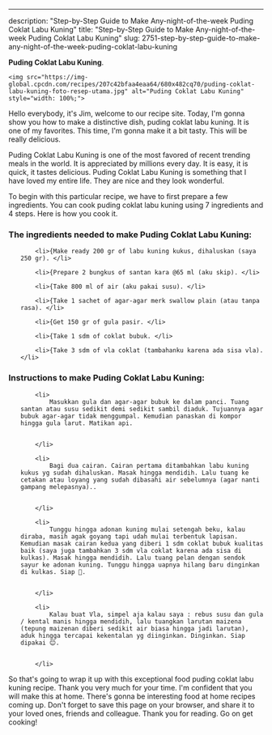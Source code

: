 ---
description: "Step-by-Step Guide to Make Any-night-of-the-week Puding Coklat Labu Kuning"
title: "Step-by-Step Guide to Make Any-night-of-the-week Puding Coklat Labu Kuning"
slug: 2751-step-by-step-guide-to-make-any-night-of-the-week-puding-coklat-labu-kuning

<p>
	<strong>Puding Coklat Labu Kuning</strong>. 
	
</p>
<p>
	
	<img src="https://img-global.cpcdn.com/recipes/207c42bfaa4eaa64/680x482cq70/puding-coklat-labu-kuning-foto-resep-utama.jpg" alt="Puding Coklat Labu Kuning" style="width: 100%;">
	
	
</p>
<p>
	Hello everybody, it's Jim, welcome to our recipe site. Today, I'm gonna show you how to make a distinctive dish, puding coklat labu kuning. It is one of my favorites. This time, I'm gonna make it a bit tasty. This will be really delicious.
</p>
	
<p>
	
</p>
<p>
	Puding Coklat Labu Kuning is one of the most favored of recent trending meals in the world. It is appreciated by millions every day. It is easy, it is quick, it tastes delicious. Puding Coklat Labu Kuning is something that I have loved my entire life. They are nice and they look wonderful.
</p>

<p>
To begin with this particular recipe, we have to first prepare a few ingredients. You can cook puding coklat labu kuning using 7 ingredients and 4 steps. Here is how you cook it.
</p>

<h3>The ingredients needed to make Puding Coklat Labu Kuning:</h3>

<ol>
	
		<li>{Make ready 200 gr of labu kuning kukus, dihaluskan (saya 250 gr). </li>
	
		<li>{Prepare 2 bungkus of santan kara @65 ml (aku skip). </li>
	
		<li>{Take 800 ml of air (aku pakai susu). </li>
	
		<li>{Take 1 sachet of agar-agar merk swallow plain (atau tanpa rasa). </li>
	
		<li>{Get 150 gr of gula pasir. </li>
	
		<li>{Take 1 sdm of coklat bubuk. </li>
	
		<li>{Take 3 sdm of vla coklat (tambahanku karena ada sisa vla). </li>
	
</ol>
<p>
	
</p>

<h3>Instructions to make Puding Coklat Labu Kuning:</h3>

<ol>
	
		<li>
			Masukkan gula dan agar-agar bubuk ke dalam panci. Tuang santan atau susu sedikit demi sedikit sambil diaduk. Tujuannya agar bubuk agar-agar tidak menggumpal. Kemudian panaskan di kompor hingga gula larut. Matikan api.
			
			
		</li>
	
		<li>
			Bagi dua cairan. Cairan pertama ditambahkan labu kuning kukus yg sudah dihaluskan. Masak hingga mendidih. Lalu tuang ke cetakan atau loyang yang sudah dibasahi air sebelumnya (agar nanti gampang melepasnya)..
			
			
		</li>
	
		<li>
			Tunggu hingga adonan kuning mulai setengah beku, kalau diraba, masih agak goyang tapi udah mulai terbentuk lapisan. Kemudian masak cairan kedua yang diberi 1 sdm coklat bubuk kualitas baik (saya juga tambahkan 3 sdm vla coklat karena ada sisa di kulkas). Masak hingga mendidih. Lalu tuang pelan dengan sendok sayur ke adonan kuning. Tunggu hingga uapnya hilang baru dinginkan di kulkas. Siap 🤗.
			
			
		</li>
	
		<li>
			Kalau buat Vla, simpel aja kalau saya : rebus susu dan gula / kental manis hingga mendidih, lalu tuangkan larutan maizena (tepung maizenan diberi sedikit air biasa hingga jadi larutan), aduk hingga tercapai kekentalan yg diinginkan. Dinginkan. Siap dipakai 😊.
			
			
		</li>
	
</ol>

<p>
	
</p>

<p>
	So that's going to wrap it up with this exceptional food puding coklat labu kuning recipe. Thank you very much for your time. I'm confident that you will make this at home. There's gonna be interesting food at home recipes coming up. Don't forget to save this page on your browser, and share it to your loved ones, friends and colleague. Thank you for reading. Go on get cooking!
</p>
